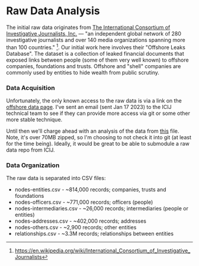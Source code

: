 # Raw Data Analysis

The initial raw data originates from [The International Consortium of Investigative Journalists, Inc.](https://www.icij.org/) — "an independent global network of 280 investigative journalists and over 140 media organizations spanning more than 100 countries." [^1]. Our initial work here involves their "Offshore Leaks Database". The dataset is a collection of leaked financial documents that exposed links between people (some of them very well known) to offshore companies, foundations and trusts. Offshore and "shell" companies are commonly used by entities to hide wealth from public scrutiny.

### Data Acquisition
Unfortunately, the only known access to the raw data is via a link on the [offshore data page](https://offshoreleaks.icij.org/pages/database). I've sent an email (sent Jan 17 2023) to the ICIJ technical team to see if they can provide more access via git or some other more stable technique.

Until then we'll charge ahead with an analysis of the data from [this](https://offshoreleaks-data.icij.org/offshoreleaks/csv/full-oldb.20221031.zip) file. Note, it's over 70MB zipped, so I'm choosing to not check it into git (at least for the time being). Ideally, it would be great to be able to submodule a raw data repo from ICIJ.

### Data Organization

The raw data is separated into CSV files:

* nodes-entities.csv - ~814,000 records; companies, trusts and foundations
* nodes-officers.csv - ~771,000 records; officers (people)
* nodes-intermediaries.csv - ~26,000 records; intermediaries (people or entities)
* nodes-addresses.csv - ~402,000 records; addresses
* nodes-others.csv - ~2,900 records; other entities
* relationships.csv - ~3.3M records; relationships between entities



[^1]: https://en.wikipedia.org/wiki/International_Consortium_of_Investigative_Journalists